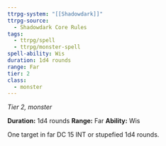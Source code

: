 ```yaml
---
ttrpg-system: "[[Shadowdark]]"
ttrpg-source:
  - Shadowdark Core Rules
tags:
  - ttrpg/spell
  - ttrpg/monster-spell
spell-ability: Wis
duration: 1d4 rounds
range: Far
tier: 2
class:
  - monster
---
```

*Tier 2, monster*

**Duration:** 1d4 rounds
**Range:** Far
**Ability:** Wis

One target in far DC 15 INT or stupefied 1d4 rounds.
